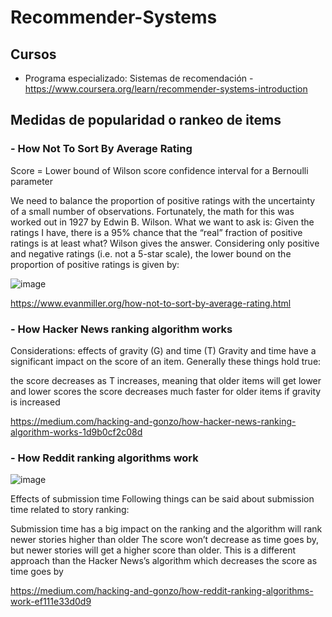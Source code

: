 # Recommender-Systems

## Cursos

  -  Programa especializado: Sistemas de recomendación - 
    https://www.coursera.org/learn/recommender-systems-introduction

## Medidas de popularidad o rankeo de items
### - How Not To Sort By Average Rating
Score = Lower bound of Wilson score confidence interval for a Bernoulli parameter

We need to balance the proportion of positive ratings with the uncertainty of a small number of observations. Fortunately, the math for this was worked out in 1927 by Edwin B. Wilson. What we want to ask is: Given the ratings I have, there is a 95% chance that the “real” fraction of positive ratings is at least what? Wilson gives the answer. Considering only positive and negative ratings (i.e. not a 5-star scale), the lower bound on the proportion of positive ratings is given by:

![image](https://user-images.githubusercontent.com/22348584/168808923-9e278b0f-fe8a-45ad-baf5-b14db8aba3d2.png)


https://www.evanmiller.org/how-not-to-sort-by-average-rating.html

### - How Hacker News ranking algorithm works

Considerations: effects of gravity (G) and time (T)
Gravity and time have a significant impact on the score of an item. Generally these things hold true:

the score decreases as T increases, meaning that older items will get lower and lower scores
the score decreases much faster for older items if gravity is increased

https://medium.com/hacking-and-gonzo/how-hacker-news-ranking-algorithm-works-1d9b0cf2c08d


### - How Reddit ranking algorithms work

![image](https://user-images.githubusercontent.com/22348584/168810443-ce0926f7-b314-4ff3-8fa3-025259da7440.png)

Effects of submission time
Following things can be said about submission time related to story ranking:

Submission time has a big impact on the ranking and the algorithm will rank newer stories higher than older
The score won’t decrease as time goes by, but newer stories will get a higher score than older. This is a different approach than the Hacker News’s algorithm which decreases the score as time goes by


https://medium.com/hacking-and-gonzo/how-reddit-ranking-algorithms-work-ef111e33d0d9

